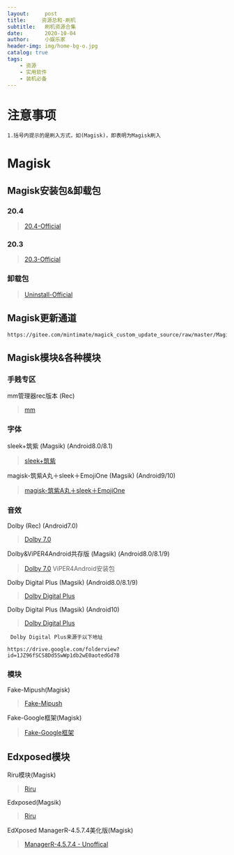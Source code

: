 ```yaml
---
layout:     post
title:     资源总和-刷机
subtitle:   刷机资源合集
date:       2020-10-04
author:     小娱乐家
header-img: img/home-bg-o.jpg
catalog: true
tags:
    - 资源
    - 实用软件
    - 装机必备
---
```

# 注意事项
`1.括号内提示的是刷入方式，如(Magisk)，即表明为Magisk刷入`



# Magisk
## Magisk安装包&卸载包
### 20.4
>[20.4-Official](https://xiaoyulejia.lanzous.com/iCiYsh6e72b)  
### 20.3
>[20.3-Official](https://xiaoyulejia.lanzous.com/ig5Vsh6e7va)  
### 卸载包
>[Uninstall-Official](https://xiaoyulejia.lanzous.com/iJBDsh6e71a)

## Magisk更新通道
```
https://gitee.com/mintimate/magick_custom_update_source/raw/master/Magisk_Latest.json
```

## Magisk模块&各种模块
   ### 手贱专区
   mm管理器rec版本 (Rec)
   >[mm](https://xiaoyulejia.lanzous.com/iy4Uqh6eu4b)

   ### 字体
   sleek+筑紫 (Magsik) (Android8.0/8.1)
   >[sleek+筑紫](https://xiaoyulejia.lanzous.com/iT5Kjh6ejcd)

   magisk-筑紫A丸＋sleek＋EmojiOne  (Magsik) (Android9/10)
   >[magisk-筑紫A丸＋sleek＋EmojiOne ](https://xiaoyulejia.lanzous.com/ijInjh6ejxe)
   
   ### 音效
   Dolby (Rec) (Android7.0)
   >[Dolby 7.0](https://xiaoyulejia.lanzous.com/iQjhZh6eovc)
   
   Dolby&ViPER4Android共存版 (Magsik) (Android8.0/8.1/9)
   >[Dolby 7.0](https://xiaoyulejia.lanzous.com/iUtI6h6eoub)
   ViPER4Android安装包

   Dolby Digital Plus (Magsik) (Android8.0/8.1/9)
   >[Dolby Digital Plus](https://xiaoyulejia.lanzous.com/iYOGGh6ewxc)

   Dolby Digital Plus (Magsik) (Android10)
   >[Dolby Digital Plus](https://xiaoyulejia.lanzous.com/iPWKMh6ewyd)
   
  ` Dolby Digital Plus来源于以下地址`
   ```
   https://drive.google.com/folderview?id=1JZ96fSCS8Dd5SwWp1db2wE0aotedGd7B
   ```
   

   ### 模块
   Fake-Mipush(Magisk)
   >[Fake-Mipush](https://xiaoyulejia.lanzous.com/iR1Seh6eaeb)

   Fake-Google框架(Magisk)
   >[Fake-Google框架](https://xiaoyulejia.lanzous.com/iC7P9h6edoj)


## Edxposed模块
   Riru模块(Magisk)
   >[Riru](https://xiaoyulejia.lanzous.com/i1rJ2h6eeyf)  
   
   Edxposed(Magsik)
   >[Riru](https://xiaoyulejia.lanzous.com/iv5Pch6eexe)  

   EdXposed ManagerR-4.5.7.4美化版(Magisk)
   >[ManagerR-4.5.7.4 - Unoffical](https://xiaoyulejia.lanzous.com/iuawxh6eevc)







  










